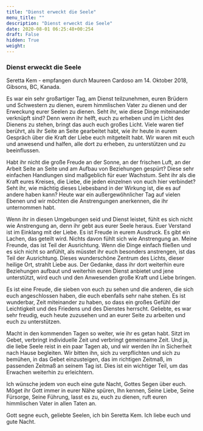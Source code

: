 ```yaml
---
title: "Dienst erweckt die Seele"
menu_title: ""
description: "Dienst erweckt die Seele"
date: 2020-08-01 06:25:48+00:254
draft: False
hidden: True
weight:
---
```

### Dienst erweckt die Seele

Seretta Kem - empfangen durch Maureen Cardoso am 14. Oktober 2018, Gibsons, BC, Kanada.

Es war ein sehr großartiger Tag, am Dienst teilzunehmen, euren Brüdern und Schwestern zu dienen, eurem himmlischen Vater zu dienen und der Erweckung eurer Seelen zu dienen. Seht ihr, wie diese Dinge miteinander verknüpft sind? Denn wenn ihr helft, euch zu erheben und im Licht des Dienens zu stehen, bringt das auch euch großes Licht. Viele waren tief berührt, als ihr Seite an Seite gearbeitet habt, wie ihr heute in eurem Gespräch über die Kraft der Liebe euch mitgeteilt habt. Wir waren mit euch und anwesend und halfen, alle dort zu erheben, zu unterstützen und zu beeinflussen.

Habt ihr nicht die große Freude an der Sonne, an der frischen Luft, an der Arbeit Seite an Seite und am Aufbau von Beziehungen gespürt? Diese sehr einfachen Handlungen sind maßgeblich für euer Wachstum. Seht ihr als die Kraft eures Kreises, die Liebe, die jeden einzelnen von euch hier verbindet? Seht ihr, wie mächtig dieses Liebesband in der Wirkung ist, die es auf andere haben kann? Heute war ein außergewöhnlicher Tag auf vielen Ebenen und wir möchten die Anstrengungen anerkennen, die ihr unternommen habt.

Wenn ihr in diesen Umgebungen seid und Dienst leistet, fühlt es sich nicht wie Anstrengung an, denn ihr gebt aus eurer Seele heraus. Euer Verstand ist im Einklang mit der Liebe. Es ist Freude in eurem Ausdruck. Es gibt ein Lachen, das geteilt wird. Nichts davon fühlt sich wie Anstrengung an. Meine Freunde, das ist Teil der Ausrichtung. Wenn die Dinge einfach fließen und es sich nicht so anfühlt, als müsstet ihr euch besonders anstrengen, ist das Teil der Ausrichtung. Dieses wunderschöne Zentrum des Lichts, dieser heilige Ort, strahlt Liebe aus. Der Gedanke, dass ihr dort weiterhin eure Beziehungen aufbaut und weiterhin euren Dienst anbietet und jene unterstützt, wird euch und den Anwesenden große Kraft und Liebe bringen.

Es ist eine Freude, die sieben von euch zu sehen und die anderen, die sich euch angeschlossen haben, die euch ebenfalls sehr nahe stehen. Es ist wunderbar, Zeit miteinander zu haben, so dass ein großes Gefühl der Leichtigkeit und des Friedens und des Dienstes herrscht. Geliebte, es war sehr freudig, euch heute zuzusehen und an eurer Seite zu arbeiten und euch zu unterstützen.

Macht in den kommenden Tagen so weiter, wie ihr es getan habt. Sitzt im Gebet, verbringt individuelle Zeit und verbringt gemeinsame Zeit. Und ja, die liebe Seele reist in ein paar Tagen ab, und wir werden ihn in Sicherheit nach Hause begleiten. Wir bitten ihn, sich zu verpflichten und sich zu bemühen, in das Gebet einzusteigen, das im richtigen Zeitmaß, im passenden Zeitmaß an seinem Tag ist. Dies ist ein wichtiger Teil, um das Erwachen weiterhin zu erleichtern.

Ich wünsche jedem von euch eine gute Nacht, Gottes Segen über euch. Möget ihr Gott immer in eurer Nähe spüren, Ihn kennen, Seine Liebe, Seine Fürsorge, Seine Führung, lasst es zu, euch zu dienen, ruft euren himmlischen Vater in allen Taten an.

Gott segne euch, geliebte Seelen, ich bin Seretta Kem. Ich liebe euch und gute Nacht.
